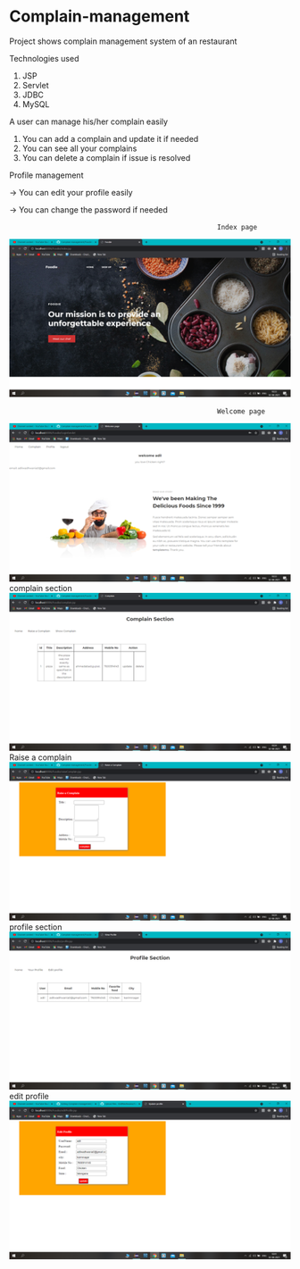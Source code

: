 # Complain-management
Project shows complain management system of an restaurant 

Technologies used
1) JSP
2) Servlet
3) JDBC
4) MySQL

A user can manage his/her complain easily 

1) You can add a complain and update it if needed
2) You can see all your complains 
3) You can delete a complain if issue is resolved 

Profile management

-> You can edit your profile easily 

-> You can change the password if needed

                                                        Index page
      
  ![index page](https://github.com/AdilWadhwania/Complain-management/blob/main/Foodie/images/Screenshot%20(368).png)     
  
  
                                                        Welcome page
  ![welcome page](https://github.com/AdilWadhwania/Complain-management/blob/main/Foodie/images/Screenshot%20(369).png) 
                                                        complain section
  ![complain section](https://github.com/AdilWadhwania/Complain-management/blob/main/Foodie/images/Screenshot%20(370).png)                                                      
                                                        Raise a complain
  ![Raise a complain](https://github.com/AdilWadhwania/Complain-management/blob/main/Foodie/images/Screenshot%20(371).png)                                                      
                                                        profile section
  ![profile section](https://github.com/AdilWadhwania/Complain-management/blob/main/Foodie/images/Screenshot%20(372).png)      
                                                        edit profile
  ![edit profile](https://github.com/AdilWadhwania/Complain-management/blob/main/Foodie/images/Screenshot%20(373).png)
